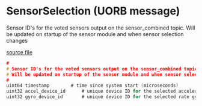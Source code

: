 # SensorSelection (UORB message)

Sensor ID's for the voted sensors output on the sensor_combined topic.
Will be updated on startup of the sensor module and when sensor selection changes

[source file](https://github.com/PX4/PX4-Autopilot/blob/main/msg/SensorSelection.msg)

```c
#
# Sensor ID's for the voted sensors output on the sensor_combined topic.
# Will be updated on startup of the sensor module and when sensor selection changes
#
uint64 timestamp		# time since system start (microseconds)
uint32 accel_device_id		# unique device ID for the selected accelerometers
uint32 gyro_device_id		# unique device ID for the selected rate gyros

```
